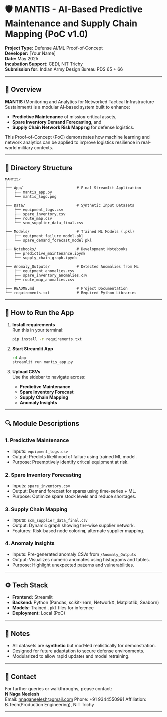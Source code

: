 
# 🛡️ MANTIS - AI-Based Predictive Maintenance and Supply Chain Mapping (PoC v1.0)

**Project Type:** Defense AI/ML Proof-of-Concept  
**Developer:** [Your Name]  
**Date:** May 2025  
**Incubation Support:** CEDI, NIT Trichy  
**Submission for:** Indian Army Design Bureau PDS 65 + 66

---

## 📌 Overview

**MANTIS** (Monitoring and Analytics for Networked Tactical Infrastructure Sustainment) is a modular AI-based system built to enhance:
- **Predictive Maintenance** of mission-critical assets,
- **Spare Inventory Demand Forecasting**, and
- **Supply Chain Network Risk Mapping** for defense logistics.

This Proof-of-Concept (PoC) demonstrates how machine learning and network analytics can be applied to improve logistics resilience in real-world military contexts.

---

## 🧭 Directory Structure

```
MANTIS/
│
├── App/                        # Final Streamlit Application
│   ├── mantis_app.py
│   └── mantis_logo.png
│
├── Data/                       # Synthetic Input Datasets
│   ├── equipment_logs.csv
│   ├── spare_inventory.csv
│   ├── route_map.csv
│   └── scm_supplier_data_final.csv
│
├── Models/                     # Trained ML Models (.pkl)
│   ├── equipment_failure_model.pkl
│   └── spare_demand_forecast_model.pkl
│
├── Notebooks/                  # Development Notebooks
│   ├── predictive_maintenance.ipynb
│   └── supply_chain_graph.ipynb
│
├── Anomaly_Outputs/            # Detected Anomalies from ML
│   ├── equipment_anomalies.csv
│   ├── spare_inventory_anomalies.csv
│   ├── route_map_anomalies.csv
│
├── README.md                   # Project Documentation
└── requirements.txt            # Required Python Libraries
```

---

## 🚀 How to Run the App

1. **Install requirements**  
   Run this in your terminal:

   ```bash
   pip install -r requirements.txt
   ```

2. **Start Streamlit App**

   ```bash
   cd App
   streamlit run mantis_app.py
   ```

3. **Upload CSVs**  
   Use the sidebar to navigate across:
   - **Predictive Maintenance**
   - **Spare Inventory Forecast**
   - **Supply Chain Mapping**
   - **Anomaly Insights**

---

## 🔍 Module Descriptions

### 1. Predictive Maintenance
- Inputs: `equipment_logs.csv`
- Output: Predicts likelihood of failure using trained ML model.
- Purpose: Preemptively identify critical equipment at risk.

### 2. Spare Inventory Forecasting
- Inputs: `spare_inventory.csv`
- Output: Demand forecast for spares using time-series + ML.
- Purpose: Optimize spare stock levels and reduce shortages.

### 3. Supply Chain Mapping
- Inputs: `scm_supplier_data_final.csv`
- Output: Dynamic graph showing tier-wise supplier network.
- Features: Risk-based node coloring, alternate supplier mapping.

### 4. Anomaly Insights
- Inputs: Pre-generated anomaly CSVs from `/Anomaly_Outputs`
- Output: Visualizes numeric anomalies using histograms and tables.
- Purpose: Highlight unexpected patterns and vulnerabilities.

---

## ⚙️ Tech Stack

- **Frontend:** Streamlit
- **Backend:** Python (Pandas, scikit-learn, NetworkX, Matplotlib, Seaborn)
- **Models:** Trained `.pkl` files for inference
- **Deployment:** Local (PoC)

---

## 📎 Notes

- All datasets are **synthetic** but modeled realistically for demonstration.
- Designed for future adaptation to secure defense environments.
- Modularized to allow rapid updates and model retraining.

---

## 📧 Contact

For further queries or walkthroughs, please contact:  
**N Naga Neelesh**  
Email: nnaganeelesh@gmail.com 
Phone: +91 9344550991 
Affiliation: B.Tech(Production Engineering), NIT Trichy

---
